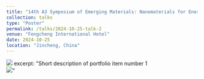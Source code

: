 ```yaml
---
title: "14th A3 Symposium of Emerging Materials: Nanomaterials for Energy and Electronics"
collection: talks
type: "Poster"
permalink: /talks/2024-10-25-talk-2
venue: "Fengcheng International Hotel"
date: 2024-10-25
location: "Jincheng, China"
---
```


<img src="{{ 'images/post2.png' | relative_url }}" style="max-width:100%;" />
excerpt: "Short description of portfolio item number 1<br/><img src='/images/post2.png'>"

